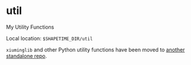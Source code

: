 # util
My Utility Functions

Local location: `$SHAPETIME_DIR/util`

`xiuminglib` and other Python utility functions have been moved to [another standalone repo](https://github.com/xiumingzhang/xiuminglib).
